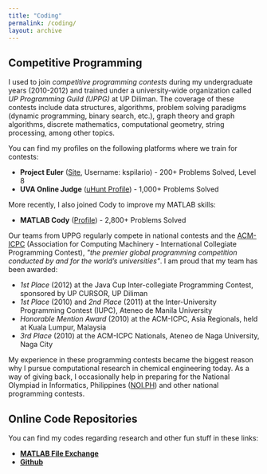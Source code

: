 ```yaml
---
title: "Coding"
permalink: /coding/
layout: archive
---
```


## Competitive Programming

I used to join *competitive programming contests* during my undergraduate years (2010-2012) and trained under a university-wide organization called *UP Programming Guild (UPPG)* at UP Diliman. The coverage of these contests include data structures, algorithms, problem solving paradigms (dynamic programming, binary search, etc.), graph theory and graph algorithms, discrete mathematics, computational geometry, string processing, among other topics. 

You can find my profiles on the following platforms where we train for contests:
- **Project Euler** ([Site](https://projecteuler.net/), Username: kspilario) - 200+ Problems Solved, Level 8
- **UVA Online Judge** ([uHunt Profile](https://uhunt.onlinejudge.org/id/58112)) - 1,000+ Problems Solved

More recently, I also joined Cody to improve my MATLAB skills:
- **MATLAB Cody** ([Profile](https://www.mathworks.com/matlabcentral/cody/players/8722869)) - 2,800+ Problems Solved 

Our teams from UPPG regularly compete in national contests and the [ACM-ICPC](https://icpc.global/) (Association for Computing Machinery - International Collegiate Programming Contest), *"the premier global programming competition conducted by and for the world’s universities"*. I am proud that my team has been awarded:

- *1st Place* (2012) at the Java Cup Inter-collegiate Programming Contest, sponsored by UP CURSOR, UP Diliman
- *1st Place* (2010) and *2nd Place* (2011) at the Inter-University Programming Contest (IUPC), Ateneo de Manila University
- *Honorable Mention Award* (2010) at the ACM-ICPC, Asia Regionals, held at Kuala Lumpur, Malaysia
- *3rd Place* (2010) at the ACM-ICPC Nationals, Ateneo de Naga University, Naga City

My experience in these programming contests became the biggest reason why I pursue computational research in chemical engineering today. As a way of giving back, I occasionally help in preparing for the National Olympiad in Informatics, Philippines ([NOI.PH](https://noi.ph/)) and other national programming contests.

## Online Code Repositories

You can find my codes regarding research and other fun stuff in these links:
- [**MATLAB File Exchange**](https://www.mathworks.com/matlabcentral/profile/authors/8722869?detail=fileexchange) 
- [**Github**](https://github.com/kspilario)
